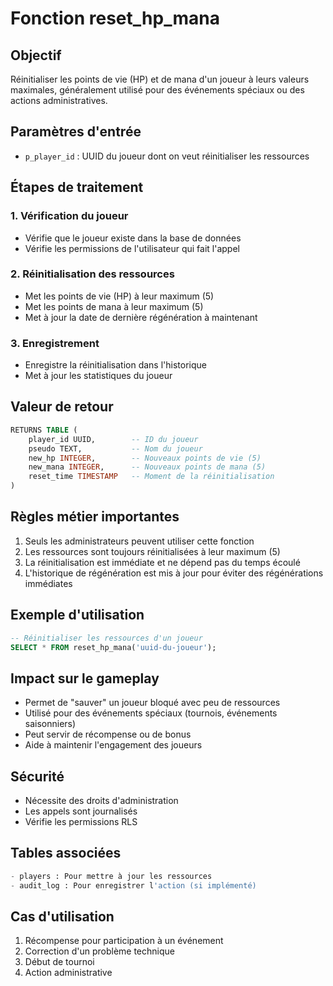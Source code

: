 # Fonction reset_hp_mana

## Objectif
Réinitialiser les points de vie (HP) et de mana d'un joueur à leurs valeurs maximales, généralement utilisé pour des événements spéciaux ou des actions administratives.

## Paramètres d'entrée
- `p_player_id` : UUID du joueur dont on veut réinitialiser les ressources

## Étapes de traitement

### 1. Vérification du joueur
- Vérifie que le joueur existe dans la base de données
- Vérifie les permissions de l'utilisateur qui fait l'appel

### 2. Réinitialisation des ressources
- Met les points de vie (HP) à leur maximum (5)
- Met les points de mana à leur maximum (5)
- Met à jour la date de dernière régénération à maintenant

### 3. Enregistrement
- Enregistre la réinitialisation dans l'historique
- Met à jour les statistiques du joueur

## Valeur de retour
```sql
RETURNS TABLE (
    player_id UUID,        -- ID du joueur
    pseudo TEXT,           -- Nom du joueur
    new_hp INTEGER,        -- Nouveaux points de vie (5)
    new_mana INTEGER,      -- Nouveaux points de mana (5)
    reset_time TIMESTAMP   -- Moment de la réinitialisation
)
```

## Règles métier importantes
1. Seuls les administrateurs peuvent utiliser cette fonction
2. Les ressources sont toujours réinitialisées à leur maximum (5)
3. La réinitialisation est immédiate et ne dépend pas du temps écoulé
4. L'historique de régénération est mis à jour pour éviter des régénérations immédiates

## Exemple d'utilisation
```sql
-- Réinitialiser les ressources d'un joueur
SELECT * FROM reset_hp_mana('uuid-du-joueur');
```

## Impact sur le gameplay
- Permet de "sauver" un joueur bloqué avec peu de ressources
- Utilisé pour des événements spéciaux (tournois, événements saisonniers)
- Peut servir de récompense ou de bonus
- Aide à maintenir l'engagement des joueurs

## Sécurité
- Nécessite des droits d'administration
- Les appels sont journalisés
- Vérifie les permissions RLS

## Tables associées
```sql
- players : Pour mettre à jour les ressources
- audit_log : Pour enregistrer l'action (si implémenté)
```

## Cas d'utilisation
1. Récompense pour participation à un événement
2. Correction d'un problème technique
3. Début de tournoi
4. Action administrative 